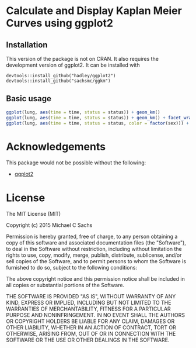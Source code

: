 # Calculate and Display Kaplan Meier Curves using ggplot2

## Installation

This version of the package is not on CRAN. It also requires the development version of ggplot2. It can be installed with

```{r instcran, eval = FALSE}
devtools::install_github("hadley/ggplot2")
devtools::install_github("sachsmc/ggkm")
```

## Basic usage

```r
ggplot(lung, aes(time = time, status = status)) + geom_km()
ggplot(lung, aes(time = time, status = status)) + geom_km() + facet_wrap(~ sex)
ggplot(lung, aes(time = time, status = status, color = factor(sex))) + geom_km()
```

# Acknowledgements

This package would not be possible without the following:

  - [ggplot2](http://ggplot2.org/)

# License
The MIT License (MIT)

Copyright (c) 2015 Michael C Sachs

Permission is hereby granted, free of charge, to any person obtaining a copy
of this software and associated documentation files (the "Software"), to deal
in the Software without restriction, including without limitation the rights
to use, copy, modify, merge, publish, distribute, sublicense, and/or sell
copies of the Software, and to permit persons to whom the Software is
furnished to do so, subject to the following conditions:

The above copyright notice and this permission notice shall be included in
all copies or substantial portions of the Software.

THE SOFTWARE IS PROVIDED "AS IS", WITHOUT WARRANTY OF ANY KIND, EXPRESS OR
IMPLIED, INCLUDING BUT NOT LIMITED TO THE WARRANTIES OF MERCHANTABILITY,
FITNESS FOR A PARTICULAR PURPOSE AND NONINFRINGEMENT. IN NO EVENT SHALL THE
AUTHORS OR COPYRIGHT HOLDERS BE LIABLE FOR ANY CLAIM, DAMAGES OR OTHER
LIABILITY, WHETHER IN AN ACTION OF CONTRACT, TORT OR OTHERWISE, ARISING FROM,
OUT OF OR IN CONNECTION WITH THE SOFTWARE OR THE USE OR OTHER DEALINGS IN
THE SOFTWARE.


